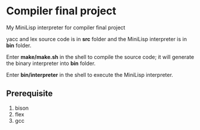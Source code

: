 # Compiler final project
My MiniLisp interpreter for compiler final project

yacc and lex source code is in **src** folder and the MiniLisp interpreter is in **bin** folder.

Enter **make/make.sh** in the shell to compile the source code; it will generate the binary interpreter into **bin** folder.

Enter **bin/interpreter** in the shell to execute the MiniLisp interpreter.

## Prerequisite
1. bison
2. flex
3. gcc

